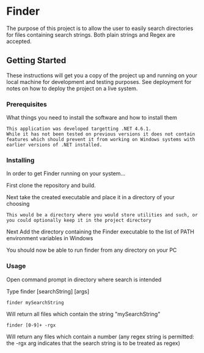 # Finder

The purpose of this project is to allow the user to easily search directories for files containing search strings. Both plain strings and Regex are accepted.

## Getting Started

These instructions will get you a copy of the project up and running on your local machine for development and testing purposes. See deployment for notes on how to deploy the project on a live system.

### Prerequisites

What things you need to install the software and how to install them

```
This application was developed targetting .NET 4.6.1. 
While it has not been tested on previous versions it does not contain features which should prevent it from working on Windows systems with earlier versions of .NET installed. 
```

### Installing

In order to get Finder running on your system...

First clone the repository and build.

Next take the created executable and place it in a directory of your choosing

```
This would be a directory where you would store utilities and such, or you could optionally keep it in the project directory
```

Next Add the directory containing the Finder executable to the list of PATH environment variables in Windows

You should now be able to run finder from any directory on your PC

### Usage

Open command prompt in directory where search is intended

Type finder [searchString] [args]

```
finder mySearchString
```
Will return all files which contain the string "mySearchString"

```
finder [0-9]+ -rgx
```
Will return any files which contain a number (any regex string is permitted: the -rgx arg indicates that the search string is to be treated as regex)